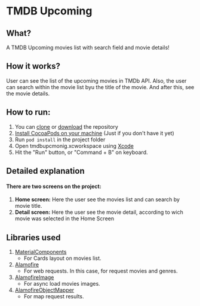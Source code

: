 # TMDB Upcoming
## What?
A TMDB Upcoming movies list with search field and movie details!
## How it works?
User can see the list of the upcoming movies in TMDb API. Also, the user can search within the movie list byu the title of the movie. And after this, see the movie details.

## How to run:
1. You can [clone](https://help.github.com/en/articles/cloning-a-repository) or [download](https://stackoverflow.com/questions/6466945/fastest-way-to-download-a-github-project) the repository
2. [Install CocoaPods on your machine](https://guides.cocoapods.org/using/getting-started.html) (Just if you don't have it yet)
3. Run `pod install` in the project folder
4. Open tmdbupcmonig.xcworkspace using [Xcode](https://developer.apple.com/xcode/)
5. Hit the "Run" button, or "Command + B" on keyboard.

## Detailed explanation
#### There are two screens on the project:
1. **Home screen:** Here the user see the movies list and can search by movie title.
2. **Detail screen:** Here the user see the movie detail, according to wich movie was selected in the Home Screen

## Libraries used
1. [MaterialComponents](https://github.com/material-components/material-components-ios)
     - For Cards layout on movies list.
2. [Alamofire](https://github.com/Alamofire/Alamofire)
     - For web requests. In this case, for request movies and genres.
3. [AlamofireImage](https://github.com/Alamofire/AlamofireImage)
     - For async load movies images.
4. [AlamofireObjectMapper](https://github.com/tristanhimmelman/AlamofireObjectMapper)
     - For map request results.
